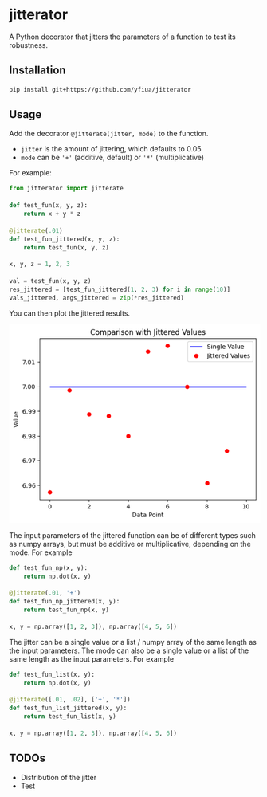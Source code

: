 # jitterator
A Python decorator that jitters the parameters of a function to test its robustness.

## Installation

```sh
pip install git+https://github.com/yfiua/jitterator
```
## Usage

Add the decorator `@jitterate(jitter, mode)` to the function.

* `jitter` is the amount of jittering, which defaults to 0.05
* `mode` can be `'+'` (additive, default) or `'*'` (multiplicative)

For example:

```python
from jitterator import jitterate

def test_fun(x, y, z):
    return x + y * z

@jitterate(.01)
def test_fun_jittered(x, y, z):
    return test_fun(x, y, z)

x, y, z = 1, 2, 3

val = test_fun(x, y, z)
res_jittered = [test_fun_jittered(1, 2, 3) for i in range(10)]
vals_jittered, args_jittered = zip(*res_jittered)
```

You can then plot the jittered results.

![Example plot](example-plot.png)

The input parameters of the jittered function can be of different types such as numpy arrays, but must be additive or multiplicative, depending on the mode. For example

```python
def test_fun_np(x, y):
    return np.dot(x, y)

@jitterate(.01, '+')
def test_fun_np_jittered(x, y):
    return test_fun_np(x, y)

x, y = np.array([1, 2, 3]), np.array([4, 5, 6])
```

The jitter can be a single value or a list / numpy array of the same length as the input parameters.
The mode can also be a single value or a list of the same length as the input parameters.
For example

```python
def test_fun_list(x, y):
    return np.dot(x, y)

@jitterate([.01, .02], ['+', '*'])
def test_fun_list_jittered(x, y):
    return test_fun_list(x, y)

x, y = np.array([1, 2, 3]), np.array([4, 5, 6])
```

## TODOs

* Distribution of the jitter
* Test
